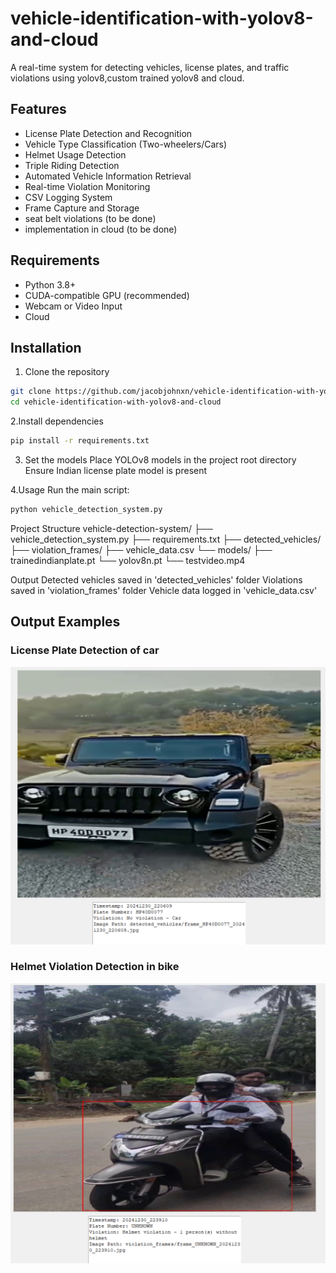 # vehicle-identification-with-yolov8-and-cloud

A real-time system for detecting vehicles, license plates, and traffic violations using yolov8,custom trained yolov8 and cloud.

## Features

- License Plate Detection and Recognition
- Vehicle Type Classification (Two-wheelers/Cars)
- Helmet Usage Detection
- Triple Riding Detection
- Automated Vehicle Information Retrieval
- Real-time Violation Monitoring
- CSV Logging System
- Frame Capture and Storage
- seat belt violations (to be done)
- implementation in cloud (to be done)

## Requirements

- Python 3.8+
- CUDA-compatible GPU (recommended)
- Webcam or Video Input
- Cloud
## Installation

1. Clone the repository
```bash
git clone https://github.com/jacobjohnxn/vehicle-identification-with-yolov8-and-cloud.git
cd vehicle-identification-with-yolov8-and-cloud
```
2.Install dependencies
```bash
pip install -r requirements.txt
```

3. Set the models
Place YOLOv8 models in the project root directory
Ensure Indian license plate model is present

4.Usage
Run the main script:
```bash
python vehicle_detection_system.py
```

Project Structure
vehicle-detection-system/
├── vehicle_detection_system.py
├── requirements.txt
├── detected_vehicles/
├── violation_frames/
├── vehicle_data.csv
└── models/
    ├── trainedindianplate.pt
└── yolov8n.pt
└── testvideo.mp4

Output
Detected vehicles saved in 'detected_vehicles' folder
Violations saved in 'violation_frames' folder
Vehicle data logged in 'vehicle_data.csv'

## Output Examples

### License Plate Detection of car
![License Plate Detection](outputs/screenshot2.png)

### Helmet Violation Detection in bike
![Helmet Violation](outputs/screenshot.png)


